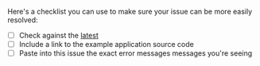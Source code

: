 
Here's a checklist you can use to make sure your issue can be more easily resolved:

- [ ] Check against the [latest](https://github.com/clarkbw/jest-localstorage-mock/releases/latest)
- [ ] Include a link to the example application source code
- [ ] Paste into this issue the exact error messages messages you're seeing
